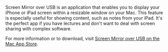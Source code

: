 Screen Mirror over USB is an application that enables you to display your iPhone or iPad screen within a resizable window on your Mac. This feature is especially useful for showing content, such as notes from your iPad. It's the perfect app if you have lectures and don't want to deal with screen sharing with complex software.

For more information or to download, visit [Screen Mirror over USB on the Mac App Store](https://apps.apple.com/us/app/screen-mirror-over-usb/id1612180624?mt=12).
